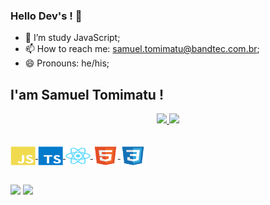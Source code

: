 ### Hello Dev's ! 👋




- 🌱 I’m study JavaScript;
- 📫 How to reach me: samuel.tomimatu@bandtec.com.br;
- 😄 Pronouns: he/his;


## I'am Samuel Tomimatu !
<div align="center">
  <a href="https://github.com/samuckqadev">
  <img height="180em" src="https://github-readme-stats.vercel.app/api?username=samuckqaDev&show_icons=true&theme=dracula&include_all_commits=false&count_private=true"/>
  <img height="180em" src="https://github-readme-stats.vercel.app/api/top-langs/?username=samuckqaDev&layout=compact&langs_count=7&theme=dracula"/>
</div>
</br>
<div style="display: inline_block"><br>
  <img align="center" alt="Samuckqa-Js" height="30" width="40" color src="https://raw.githubusercontent.com/devicons/devicon/master/icons/javascript/javascript-plain.svg">
  <img align="center" alt="Samuckqa-Ts" height="30" width="40" src="https://raw.githubusercontent.com/devicons/devicon/master/icons/typescript/typescript-plain.svg">
  <img align="center" alt="Samuckqa-React" height="30" width="40" src="https://raw.githubusercontent.com/devicons/devicon/master/icons/react/react-original.svg">
  <img align="center" alt="Samuckqa-HTML" height="30" width="40" src="https://raw.githubusercontent.com/devicons/devicon/master/icons/html5/html5-original.svg">
  <img align="center" alt="Samuckqa-CSS" height="30" width="40" src="https://raw.githubusercontent.com/devicons/devicon/master/icons/css3/css3-original.svg">
</div>
</br>
 <div> 

  <a href="https://instagram.com/tomimatu_samuel" target="_blank"><img src="https://img.shields.io/badge/-Instagram-%23E4405F?style=for-the-badge&logo=instagram&logoColor=white" target="_blank"></a>
  <a href="https://www.linkedin.com/in/samuel-adriano-tomimatu-26aa6b185/" target="_blank"><img src="https://img.shields.io/badge/-LinkedIn-%230077B5?style=for-the-badge&logo=linkedin&logoColor=white" target="_blank"></a> 
 

 
</div>



